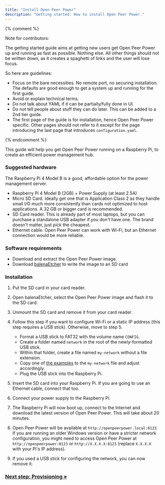 ```yaml
---
title: "Install Open Peer Power"
description: "Getting started: How to install Open Peer Power."
---
```


{% comment %}

Note for contributors:

The getting started guide aims at getting new users get Open Peer Power up and
running as fast as possible. Nothing else. All other things should not be
written down, as it creates a spaghetti of links and the user will lose focus.

So here are guidelines:

 - Focus on the bare necessities. No remote port, no securing installation. The
   defaults are good enough to get a system up and running for the first guide.
 - Avoid or explain technical terms.
 - Do not talk about YAML if it can be partially/fully done in UI.
 - Do not tell people about stuff they can do later. This can be added to a
   2nd tier guide.
 - The first page of the guide is for installation, hence Open Peer Power specific.
   Other pages should not refer to it except for the page introducing the last
   page that introduces `configuration.yaml`.

{% endcomment %}

This guide will help you get Open Peer Power running on a Raspberry Pi, to create an efficient power management hub.



### Suggested hardware

The Raspberry Pi 4 Model B is a good, affordable option for the power management server. 

- Raspberry Pi 4 Model B (2GB) + Power Supply (at least 2.5A)
- Micro SD Card. Ideally get one that is Application Class 2 as they handle small I/O much more consistently than cards not optimized to host applications. A 32 GB or bigger card is recommended.
- SD Card reader. This is already part of most laptops, but you can purchase a standalone USB adapter if you don't have one. The brand doesn't matter, just pick the cheapest.
- Ethernet cable. Open Peer Power can work with Wi-Fi, but an Ethernet connection would be more reliable.

### Software requirements

- Download and extract the Open Peer Power image.
- Download [balenaEtcher] to write the image to an SD card

[balenaEtcher]: https://www.balena.io/etcher

### Installation

1. Put the SD card in your card reader.
2. Open balenaEtcher, select the Open Peer Power image and flash it to the SD card.
3. Unmount the SD card and remove it from your card reader.
4. Follow this step if you want to configure Wi-Fi or a static IP address (this step requires a USB stick). Otherwise, move to step 5.
   - Format a USB stick to FAT32 with the volume name `CONFIG`.
   - Create a folder named `network` in the root of the newly-formatted USB stick.
   - Within that folder, create a file named `my-network` without a file extension.
   - Copy one of [the examples] to the `my-network` file and adjust accordingly.
   - Plug the USB stick into the Raspberry Pi.

5. Insert the SD card into your Raspberry Pi. If you are going to use an Ethernet cable, connect that too.
6. Connect your power supply to the Raspberry Pi.
7. The Raspberry Pi will now boot up, connect to the Internet and download the latest version of Open Peer Power. This will take about 20 minutes.
8. Open Peer Power will be available at `http://openpeerpower.local:8123`. If you are running an older Windows version or have a stricter network configuration, you might need to access Open Peer Power at `http://openpeerpower:8123` or `http://X.X.X.X:8123` (replace `X.X.X.X` with your Pi's IP address).
9. If you used a USB stick for configuring the network, you can now remove it.

[the examples]: https://github.com/OpenPeerPower/oppos/blob/dev/Documentation/network.md

### [Next step: Provisioning &raquo;][next-step]

[next-step]: /getting-started/provisioning/
